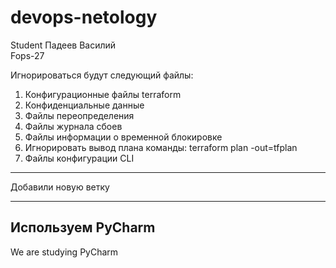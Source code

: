 # devops-netology  
Student Падеев Василий  
Fops-27  

Игнорироваться будут следующий файлы:  
1. Конфигурационные файлы terraform  
2. Конфиденциальные данные  
3. Файлы переопределения  
4. Файлы журнала сбоев  
5. Файлы информации о временной блокировке  
6. Игнорировать вывод плана команды: terraform plan -out=tfplan  
7. Файлы конфигурации CLI  

---
Добавили новую ветку

---
Используем PyCharm
---
We are studying PyCharm